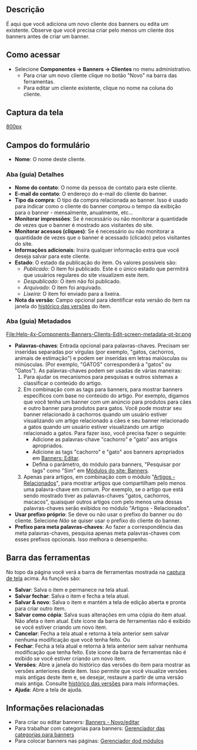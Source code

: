 <!-- Filename: Help4.x:Banners:_New_or_Edit_Client / Display title: Ajuda4.x:Banners: Novo cliente ou editar cliente -->

## Descrição

É aqui que você adiciona um novo cliente dos banners ou edita um
existente. Observe que você precisa criar pelo menos um cliente dos
banners antes de criar um banner.

## Como acessar

- Selecione **Componentes → Banners → Clientes** no menu
  administrativo.
  - Para criar um novo cliente clique no botão "Novo" na barra das
    ferramentas.
  - Para editar um cliente existente, clique no nome na coluna do
    cliente.

## Captura da tela

<a
href="https://docs.joomla.org/index.php?title=Special:Upload&amp;wpDestFile=Help-4x-Components-Banners-Clients-Edit-screen-pt-br.png"
class="new"
title="File:Help-4x-Components-Banners-Clients-Edit-screen-pt-br.png">800px</a>

## Campos do formulário

- **Nome**: O nome deste cliente.

### Aba (guia) Detalhes

- **Nome do contato**: O nome da pessoa de contato para este cliente.
- **E-mail do contato**: O endereço do e-mail do cliente do banner.
- **Tipo da compra**: O tipo da compra relacionada ao banner. Isso é
  usado para indicar como o cliente do banner comprou o tempo da
  exibição para o banner - mensalmente, anualmente, etc...
- **Monitorar impressões**: Se é necessário ou não monitorar a
  quantidade de vezes que o banner é mostrado aos visitantes do site.
- **Monitorar acessos (cliques)**: Se é necessário ou não monitorar a
  quantidade de vezes que o banner é acessado (clicado) pelos visitantes
  do site.
- **Informações adicionais**: Insira qualquer informação extra que você
  deseja salvar para este cliente.
- **Estado**: O estado da publicação do item. Os valores possíveis são:
  - *Publicado*: O item foi publicado. Este é o único estado que
    permitirá que usuários regulares do site visualizem este item.
  - *Despublicado*: O item não foi publicado.
  - *Arquivado*: O item foi arquivado.
  - *Lixeira*: O item foi enviado para a lixeira.
- **Nota da versão**: Campo opcional para identificar esta versão do
  item na janela do [histórico das
  versões](https://docs.joomla.org/Help40:Components_Version_History/pt-br "Special:MyLanguage/Help40:Components Version History/pt-br")
  do item.

### Aba (guia) Metadados

<a
href="https://docs.joomla.org/index.php?title=Special:Upload&amp;wpDestFile=Help-4x-Components-Banners-Clients-Edit-screen-metadata-pt-br.png"
class="new"
title="File:Help-4x-Components-Banners-Clients-Edit-screen-metadata-pt-br.png">File:Help-4x-Components-Banners-Clients-Edit-screen-metadata-pt-br.png</a>

- **Palavras-chaves**: Entrada opcional para palavras-chaves. Precisam
  ser inseridas separadas por vírgulas (por exemplo, "gatos, cachorros,
  animais de estimação") e podem ser inseridas em letras maiúsculas ou
  minúsculas. (Por exemplo, "GATOS" corresponderá a "gatos" ou "Gatos").
  As palavras-chaves podem ser usadas de várias maneiras:
  1.  Para ajudar os mecanismos para pesquisas e outros sistemas a
      classificar o conteúdo do artigo.
  2.  Em combinação com as tags para banners, para mostrar banners
      específicos com base no conteúdo do artigo. Por exemplo, digamos
      que você tenha um banner com um anúncio para produtos para cães e
      outro banner para produtos para gatos. Você pode mostrar seu
      banner relacionado à cachorros quando um usuário estiver
      visualizando um artigo relacionado a cães e seu banner relacionado
      a gatos quando um usuário estiver visualizando um artigo
      relacionado a gatos. Para fazer isso, você precisa fazer o
      seguinte:
      - Adicione as palavras-chave "cachorro" e "gato" aos artigos
        apropriados.
      - Adicione as tags "cachorro" e "gato" aos banners apropriados em
        [Banners:
        Editar](https://docs.joomla.org/Help40:Banners:_Edit/pt-br "Special:MyLanguage/Help40:Banners: Edit/pt-br").
      - Defina o parâmetro, do módulo para banners, "Pesquisar por tags"
        como "Sim" em [Módulos do site:
        Banners](https://docs.joomla.org/Help40:Site_Modules:_Banners/pt-br "Special:MyLanguage/Help40:Site Modules: Banners/pt-br").
  3.  Apenas para artigos, em combinação com o módulo "[Artigos -
      Relacionados](https://docs.joomla.org/Help40:Site_Modules:_Articles_-_Related/pt-br "Special:MyLanguage/Help40:Site Modules: Articles - Related/pt-br")",
      para mostrar artigos que compartilham pelo menos uma palavra-chave
      em comum. Por exemplo, se o artigo que está sendo mostrado tiver
      as palavras-chaves "gatos, cachorros, macacos", quaisquer outros
      artigos com pelo menos uma dessas palavras-chaves serão exibidos
      no módulo "Artigos - Relacionados".
- **Usar prefixo próprio**: Se deve ou não usar o prefixo do banner ou
  do cliente. Selecione *Não* se quiser usar o prefixo do cliente do
  banner.
- **Prefixo para meta palavras-chaves**: Ao fazer a correspondência das
  meta palavras-chaves, pesquisa apenas meta palavras-chaves com esses
  prefixos opcionais. Isso melhora o desempenho.

## Barra das ferramentas

No topo da página você verá a barra de ferramentas mostrada na [captura
de tela](#Captura_de_tela) acima. As funções são:

- **Salvar**: Salva o item e permanece na tela atual.
- **Salvar fechar**: Salva o item e fecha a tela atual.
- **Salvar & novo**: Salva o item e mantém a tela de edição aberta e
  pronta para criar outro item.
- **Salvar como cópia**: Salva suas alterações em uma cópia do item
  atual. Não afeta o item atual. Este ícone da barra de ferramentas não
  é exibido se você estiver criando um novo item.
- **Cancelar**: Fecha a tela atual e retorna à tela anterior sem salvar
  nenhuma modificação que você tenha feito. Ou
- **Fechar**: Fecha a tela atual e retorna à tela anterior sem salvar
  nenhuma modificação que tenha feito. Este ícone da barra de
  ferramentas não é exibido se você estiver criando um novo item.
- **Versões**: Abre a janela do histórico das versões do item para
  mostrar as versões anteriores deste item. Isso permite que você
  visualize versões mais antigas deste item e, se desejar, restaure a
  partir de uma versão mais antiga. Consulte [histórico das
  versões](https://docs.joomla.org/Help40:Components_Version_History/pt-br "Special:MyLanguage/Help40:Components Version History/pt-br")
  para mais informações.
- **Ajuda**: Abre a tela de ajuda.

## Informações relacionadas

- Para criar ou editar banners: [Banners -
  Novo/editar](https://docs.joomla.org/Help4.x:Banners:_Edit/pt-br "Help4.x:Banners: Edit/pt-br")
- Para trabalhar com categorias para banners: [Gerenciador das
  categorias para
  banners](https://docs.joomla.org/Help4.x:Banners:_Categories/pt-br "Help4.x:Banners: Categories/pt-br")
- Para colocar banners nas páginas: [Gerenciador dod
  módulos](https://docs.joomla.org/Help4.x:Modules/pt-br "Help4.x:Modules/pt-br")
